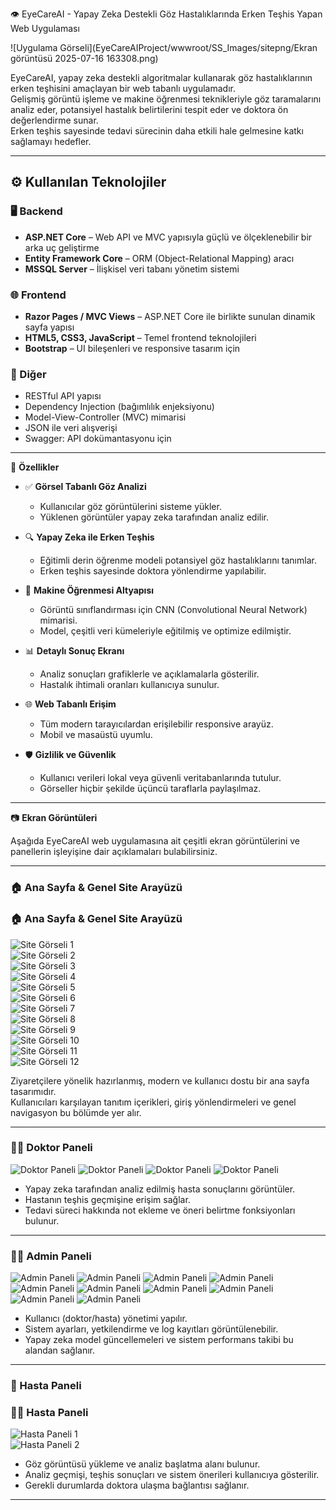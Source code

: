 👁️ EyeCareAI - Yapay Zeka Destekli Göz Hastalıklarında Erken Teşhis Yapan Web Uygulaması

![Uygulama Görseli](EyeCareAIProject/wwwroot/SS_Images/sitepng/Ekran görüntüsü 2025-07-16 163308.png)

EyeCareAI, yapay zeka destekli algoritmalar kullanarak göz hastalıklarının erken teşhisini amaçlayan bir web tabanlı uygulamadır.  
Gelişmiş görüntü işleme ve makine öğrenmesi teknikleriyle göz taramalarını analiz eder, potansiyel hastalık belirtilerini tespit eder ve doktora ön değerlendirme sunar.  
Erken teşhis sayesinde tedavi sürecinin daha etkili hale gelmesine katkı sağlamayı hedefler.

---

## ⚙️ Kullanılan Teknolojiler

### 🖥️ Backend
- **ASP.NET Core** – Web API ve MVC yapısıyla güçlü ve ölçeklenebilir bir arka uç geliştirme
- **Entity Framework Core** – ORM (Object-Relational Mapping) aracı
- **MSSQL Server** – İlişkisel veri tabanı yönetim sistemi

### 🌐 Frontend
- **Razor Pages / MVC Views** – ASP.NET Core ile birlikte sunulan dinamik sayfa yapısı
- **HTML5, CSS3, JavaScript** – Temel frontend teknolojileri
- **Bootstrap** – UI bileşenleri ve responsive tasarım için

### 🧩 Diğer
- RESTful API yapısı
- Dependency Injection (bağımlılık enjeksiyonu)
- Model-View-Controller (MVC) mimarisi
- JSON ile veri alışverişi
- Swagger: API dokümantasyonu için

---

🚀 **Özellikler**

- ✅ **Görsel Tabanlı Göz Analizi**
  - Kullanıcılar göz görüntülerini sisteme yükler.
  - Yüklenen görüntüler yapay zeka tarafından analiz edilir.

- 🔍 **Yapay Zeka ile Erken Teşhis**
  - Eğitimli derin öğrenme modeli potansiyel göz hastalıklarını tanımlar.
  - Erken teşhis sayesinde doktora yönlendirme yapılabilir.

- 🧠 **Makine Öğrenmesi Altyapısı**
  - Görüntü sınıflandırması için CNN (Convolutional Neural Network) mimarisi.
  - Model, çeşitli veri kümeleriyle eğitilmiş ve optimize edilmiştir.

- 📊 **Detaylı Sonuç Ekranı**
  - Analiz sonuçları grafiklerle ve açıklamalarla gösterilir.
  - Hastalık ihtimali oranları kullanıcıya sunulur.

- 🌐 **Web Tabanlı Erişim**
  - Tüm modern tarayıcılardan erişilebilir responsive arayüz.
  - Mobil ve masaüstü uyumlu.

- 🛡️ **Gizlilik ve Güvenlik**
  - Kullanıcı verileri lokal veya güvenli veritabanlarında tutulur.
  - Görseller hiçbir şekilde üçüncü taraflarla paylaşılmaz.

---

📷 **Ekran Görüntüleri**

Aşağıda EyeCareAI web uygulamasına ait çeşitli ekran görüntülerini ve panellerin işleyişine dair açıklamaları bulabilirsiniz.

---

### 🏠 Ana Sayfa & Genel Site Arayüzü

### 🏠 Ana Sayfa & Genel Site Arayüzü

![Site Görseli 1](wwwroot/SS_Images/sitepng/site1.png)  
![Site Görseli 2](wwwroot/SS_Images/sitepng/site2.png)  
![Site Görseli 3](wwwroot/SS_Images/sitepng/site3.png)  
![Site Görseli 4](wwwroot/SS_Images/sitepng/site4.png)  
![Site Görseli 5](wwwroot/SS_Images/sitepng/site5.png)  
![Site Görseli 6](wwwroot/SS_Images/sitepng/site6.png)  
![Site Görseli 7](wwwroot/SS_Images/sitepng/site7.png)  
![Site Görseli 8](wwwroot/SS_Images/sitepng/site8.png)  
![Site Görseli 9](wwwroot/SS_Images/sitepng/site9.png)  
![Site Görseli 10](wwwroot/SS_Images/sitepng/site10.png)  
![Site Görseli 11](wwwroot/SS_Images/sitepng/site11.png)  
![Site Görseli 12](wwwroot/SS_Images/sitepng/site12.png)

Ziyaretçilere yönelik hazırlanmış, modern ve kullanıcı dostu bir ana sayfa tasarımıdır.  
Kullanıcıları karşılayan tanıtım içerikleri, giriş yönlendirmeleri ve genel navigasyon bu bölümde yer alır.  


---

### 🧑‍⚕️ Doktor Paneli

![Doktor Paneli](wwwroot/SS_Images/Doktorpng/doktor1.png)
![Doktor Paneli](wwwroot/SS_Images/Doktorpng/doktor2.png)
![Doktor Paneli](wwwroot/SS_Images/Doktorpng/doktor3.png)
![Doktor Paneli](wwwroot/SS_Images/Doktorpng/doktor4.png)

- Yapay zeka tarafından analiz edilmiş hasta sonuçlarını görüntüler.
- Hastanın teşhis geçmişine erişim sağlar.
- Tedavi süreci hakkında not ekleme ve öneri belirtme fonksiyonları bulunur.

---

### 🧑‍💼 Admin Paneli

![Admin Paneli](wwwroot/SS_Images/Adminpng/admin1.png)
![Admin Paneli](wwwroot/SS_Images/Adminpng/admin2.png)
![Admin Paneli](wwwroot/SS_Images/Adminpng/admin3.png)
![Admin Paneli](wwwroot/SS_Images/Adminpng/admin4.png)
![Admin Paneli](wwwroot/SS_Images/Adminpng/admin5.png)
![Admin Paneli](wwwroot/SS_Images/Adminpng/admin6.png)
![Admin Paneli](wwwroot/SS_Images/Adminpng/admin7.png)
![Admin Paneli](wwwroot/SS_Images/Adminpng/admin8.png)
![Admin Paneli](wwwroot/SS_Images/Adminpng/admin9.png)
![Admin Paneli](wwwroot/SS_Images/Adminpng/admin10.png)

- Kullanıcı (doktor/hasta) yönetimi yapılır.
- Sistem ayarları, yetkilendirme ve log kayıtları görüntülenebilir.
- Yapay zeka model güncellemeleri ve sistem performans takibi bu alandan sağlanır.

---

### 🧑 Hasta Paneli

### 🧑‍🦰 Hasta Paneli

![Hasta Paneli 1](wwwroot/SS_Images/hastapng/hasta1.png)  
![Hasta Paneli 2](wwwroot/SS_Images/hastapng/hasta2.png)

- Göz görüntüsü yükleme ve analiz başlatma alanı bulunur.
- Analiz geçmişi, teşhis sonuçları ve sistem önerileri kullanıcıya gösterilir.
- Gerekli durumlarda doktora ulaşma bağlantısı sağlanır.

---



